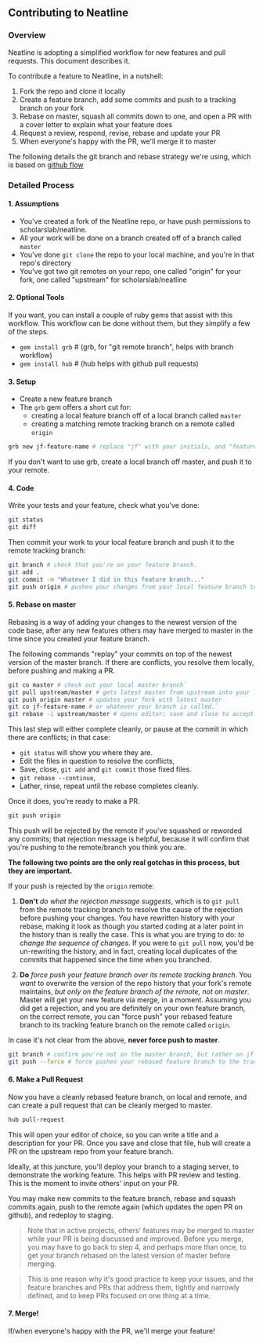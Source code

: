 ## Contributing to Neatline

### Overview

Neatline is adopting a simplified workflow for new features and pull requests. This document describes it.

To contribute a feature to Neatline, in a nutshell:

1. Fork the repo and clone it locally
2. Create a feature branch, add some commits and push to a tracking branch on your fork
3. Rebase on master, squash all commits down to one, and open a PR with a cover letter to explain what your feature does
4. Request a review, respond, revise, rebase and update your PR
5. When everyone's happy with the PR, we'll merge it to master

The following details the git branch and rebase strategy we're using, which is based on [github flow](https://guides.github.com/introduction/flow/)

### Detailed Process

#### 1. Assumptions
- You've created a fork of the Neatline repo, or have push permissions to scholarslab/neatline.
- All your work will be done on a branch created off of a branch called `master`
- You've done `git clone` the repo to your local machine, and you're in that repo's directory
- You've got two git remotes on your repo, one called "origin" for your fork, one called "upstream" for scholarslab/neatline

#### 2. Optional Tools

If you want, you can install a couple of ruby gems that assist with this workflow. This workflow can be done without them, but they simplify a few of the steps.

- `gem install grb` # (grb, for "git remote branch", helps with branch workflow)
- `gem install hub` # (hub helps with github pull requests)

#### 3. Setup
- Create a new feature branch
- The `grb` gem offers a short cut for:
  - creating a local feature branch off of a local branch called `master`
  - creating a matching remote tracking branch on a remote called `origin`

```sh
grb new jf-feature-name # replace "jf" with your initials, and "feature-name" with the whatever you're working on.
```

If you don't want to use grb, create a local branch off master, and push it to your remote.


#### 4. Code
Write your tests and your feature, check what you've done:

```sh
git status
git diff
```

Then commit your work to your local feature branch and push it to the remote tracking branch:

```sh
git branch # check that you're on your feature branch.
git add .
git commit -m "Whatever I did in this feature branch..."
git push origin # pushes your changes from your local feature branch to the remote tracking branch on your fork
```

#### 5. Rebase on master

Rebasing is a way of adding your changes to the newest version of the code base, after any new features others may have merged to master in the time since you created your feature branch. 

The following commands "replay" your commits on top of the newest version of the master branch. If there are conflicts, you resolve them locally, before pushing and making a PR.

```sh
git co master # check out your local master branch`
git pull upstream/master # gets latest master from upstream into your local copy of master
git push origin master # updates your fork with latest master
git co jf-feature-name # or whatever your branch is called.`
git rebase -i upstream/master # opens editor; save and close to accept commits as-is, or use s to squash some commits, r to reword others.
```

This last step will either complete cleanly, or pause at the commit in which there are conflicts; in that case:

- `git status` will show you where they are. 
- Edit the files in question to resolve the conflicts, 
- Save, close, `git add` and `git commit` those fixed files. 
- `git rebase --continue`, 
- Lather, rinse, repeat until the rebase completes cleanly.

Once it does, you're ready to make a PR.

```sh
git push origin
```

This push will be rejected by the remote if you've squashed or reworded any commits; that rejection message is helpful, because it will confirm that you're pushing to the remote/branch you think you are.

**The following two points are the only real gotchas in this process, but they are important.**

If your push is rejected by the `origin` remote:

1. **Don't** *do what the rejection message suggests*, which is to `git pull` from the remote tracking branch to resolve the cause of the rejection before pushing your changes. You have rewritten history with your rebase, making it look as though you started coding at a later point in the history than is really the case. This is what you are trying to do: *to change the sequence of changes*. If you were to `git pull` now, you'd be un-rewriting the history, and in fact, creating local duplicates of the commits that happened since the time when you branched. 

2. **Do** *force push your feature branch over its remote tracking branch*. You *want* to overwrite the version of the repo history that your fork's remote maintains, *but only on the feature branch of the remote, not on master*. Master will get your new feature via merge, in a moment. Assuming you did get a rejection, and you are definitely on your own feature branch, on the correct remote, you can "force push" your rebased feature branch to its tracking feature branch on the remote called `origin`.

In case it's not clear from the above, **never force push to master**.

```sh
git branch # confirm you're not on the master branch, but rather on jf-feature-branch or whatever
git push --force # force pushes your rebased feature branch to the tracking branch on the github remote repo.
```

#### 6. Make a Pull Request

Now you have a cleanly rebased feature branch, on local and remote, and can create a pull request that can be cleanly merged to master.

```sh
hub pull-request
```
This will open your editor of choice, so you can write a title and a description for your PR. Once you save and close that file, hub will create a PR on the upstream repo from your feature branch.

Ideally, at this juncture, you'll deploy your branch to a staging server, to demonstrate the working feature. This helps with PR review and testing. This is the moment to invite others' input on your PR. 

You may make new commits to the feature branch, rebase and squash commits again, push to the remote again (which updates the open PR on github), and redeploy to staging.

> Note that in active projects, others' features may be merged to master while your PR is being discussed and improved. Before you merge, you may have to go back to step 4, and perhaps more than once, to get your branch rebased on the latest version of master before merging.

> This is one reason why it's good practice to keep your issues, and the feature branches and PRs that address them, tightly and narrowly defined, and to keep PRs focused on one thing at a time.

#### 7. Merge!

If/when everyone's happy with the PR, we'll merge your feature!
